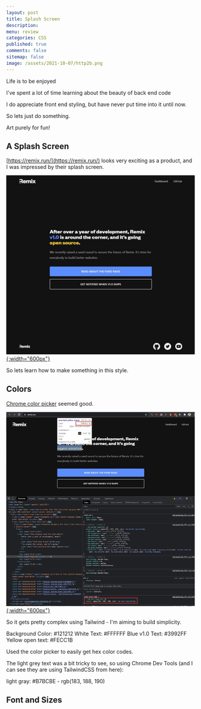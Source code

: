 ```yaml
---
layout: post
title: Splash Screen
description: 
menu: review
categories: CSS 
published: true 
comments: false     
sitemap: false
image: /assets/2021-10-07/http2b.png
---
```


<!-- ## Introduction. -->

<!-- [![alt text](/assets/2021-08-04/local.jpg "local")](/assets/2021-08-04/local.jpg) -->
<!-- [![alt text](/assets/2021-10-22/email-cover.jpg "email"){:width="800px"}](/assets/2021-10-22/email-cover.jpg) -->
<!-- [![alt text](/assets/2021-10-22/email-cover.jpg "Thanks to Solen Feyissa on unsplash - https://unsplash.com/@solenfeyissa")](https://unsplash.com/@solenfeyissa) -->

Life is to be enjoyed

I've spent a lot of time learning about the beauty of back end code

I do appreciate front end styling, but have never put time into it until now.


So lets just do something.

Art purely for fun!


## A Splash Screen

[https://remix.run/](https://remix.run/) looks very exciting as a product, and I was impressed by their splash screen.

[![alt text](/assets/2021-10-26/remix.jpg "remix"){:width="600px"}](/assets/2021-10-26/remiz.jpg)

So lets learn how to make something in this style.

## Colors

[Chrome color picker](https://chrome.google.com/webstore/detail/colorpick-eyedropper/ohcpnigalekghcmgcdcenkpelffpdolg?hl=en) seemed good.

[![alt text](/assets/2021-10-26/colors.jpg "colors"){:width="600px"}](/assets/2021-10-26/colors.jpg)

So it gets pretty complex using Tailwind - I'm aiming to build simplicity.

Background Color: #121212
White Text: #FFFFFF
Blue v1.0 Text: #3992FF
Yellow open text: #FECC1B

Used the color picker to easily get hex color codes.

The light grey text was a bit tricky to see, so using Chrome Dev Tools (and I can see they are using TailwindCSS from here):

light gray: #B7BCBE - rgb(183, 188, 190)



## Font and Sizes


